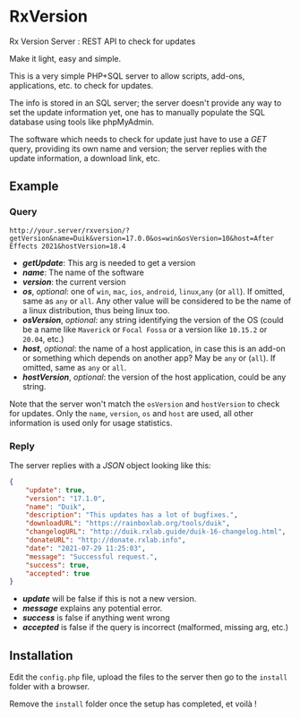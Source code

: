 # RxVersion
 Rx Version Server : REST API to check for updates

Make it light, easy and simple.

This is a very simple PHP+SQL server to allow scripts, add-ons, applications, etc. to check for updates.

The info is stored in an SQL server; the server doesn't provide any way to set the update information yet, one has to manually populate the SQL database using tools like phpMyAdmin.

The software which needs to check for update just have to use a *GET* query, providing its own name and version; the server replies with the update information, a download link, etc.

## Example

### Query

`http://your.server/rxversion/?getVersion&name=Duik&version=17.0.0&os=win&osVersion=10&host=After Effects 2021&hostVersion=18.4`

- ***getUpdate***: This arg is needed to get a version
- ***name***: The name of the software
- ***version***: the current version
- ***os***, *optional*: one of `win`, `mac`, `ios`, `android`, `linux`,`any` (or `all`). If omitted, same as `any` or `all`. Any other value will be considered to be the name of a linux distribution, thus being linux too.
- ***osVersion***, *optional*: any string identifying the version of the OS (could be a name like `Maverick` or `Focal Fossa` or a version like `10.15.2` or `20.04`, etc.)
- ***host***, *optional*: the name of a host application, in case this is an add-on or something which depends on another app? May be `any` or (`all`). If omitted, same as `any` or `all`.
- ***hostVersion***, *optional*: the version of the host application, could be any string.

Note that the server won't match the `osVersion` and `hostVersion` to check for updates. Only the `name`, `version`, `os` and `host` are used, all other information is used only for usage statistics.

### Reply

The server replies with a *JSON* object looking like this:

```json
{
    "update": true,
    "version": "17.1.0",
    "name": "Duik",
    "description": "This updates has a lot of bugfixes.",
    "downloadURL": "https://rainboxlab.org/tools/duik",
    "changelogURL": "http://duik.rxlab.guide/duik-16-changelog.html",
    "donateURL": "http://donate.rxlab.info",
    "date": "2021-07-29 11:25:03",
    "message": "Successful request.",
    "success": true,
    "accepted": true
}
```

- ***update*** will be false if this is not a new version.
- ***message*** explains any potential error.
- ***success*** is false if anything went wrong
- ***accepted*** is false if the query is incorrect (malformed, missing arg, etc.)

## Installation

Edit the `config.php` file, upload the files to the server then go to the `install` folder with a browser.

Remove the `install` folder once the setup has completed, et voilà !

